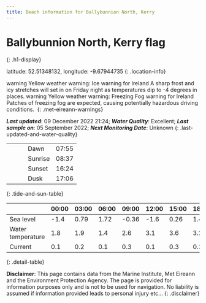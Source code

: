 ```yaml
---
title: Beach information for Ballybunnion North, Kerry
---
```

# Ballybunnion North, Kerry <span class="material-icons blue-flag" alt="This a Blue Flag beach">flag</span>
{: .h1-display}

latitude: 52.51348132, longitude: -9.67944735
{: .location-info}

<span class="material-icons yellow-warning">warning</span>&nbsp;Yellow weather warning: Ice warning for Ireland A sharp frost and icy stretches will set in on Friday night as temperatures dip to -4 degrees in places.&nbsp;<span class="material-icons yellow-warning">warning</span>&nbsp;Yellow weather warning: Freezing Fog warning for Ireland Patches of freezing fog are expected, causing potentially hazardous driving conditions.&nbsp;
{: .met-eireann-warnings}

___Last updated___: 09 December 2022 21:24; ___Water Quality___: Excellent;
___Last sample on___: 05 September 2022; ___Next Monitoring Date___: Unknown
{: .last-updated-and-water-quality}

|   |   |   |   |   |
|---|---|---|---|---|
|   |   |   | Dawn  | 07:55 |
|   |   |   | Sunrise  | 08:37 |
|   |   |   | Sunset  | 16:24 |
|   |   |   | Dusk  | 17:06 |
{: .tide-and-sun-table}

<div></div>

| | 00:00 | 03:00 | 06:00 | 09:00 | 12:00 | 15:00 | 18:00 | 21:00 |
|---|---|---|---|---|---|---|---|---|
| Sea level | -1.4 | 0.79 | 1.72 | -0.36| -1.6 | 0.26 | 1.48 | -0.16 |
| Water temperature | 1.8 | 1.9 | 1.4 | 2.6 | 3.1 | 3.6 | 3.2 | 4.0 |
| Current | 0.1 | 0.2 | 0.1 | 0.3 | 0.1| 0.3 | 0.3 | 0.3 |
{: .detail-table}

__Disclaimer__: This page contains data from the Marine Institute,
Met Eireann and the Environment Protection Agency. The page is provided for
information purposes only and is not to be used for navigation. No liability
is assumed if information provided leads to personal injury etc...
{: .disclaimer}